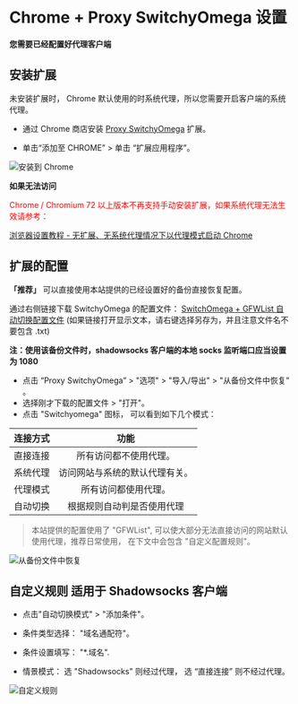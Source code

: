 # Chrome + Proxy SwitchyOmega 设置

**您需要已经配置好代理客户端**  

## 安装扩展

未安装扩展时， Chrome 默认使用的时系统代理，所以您需要开启客户端的系统代理。

* 通过 Chrome 商店安装 [Proxy SwitchyOmega](https://chrome.google.com/webstore/detail/padekgcemlokbadohgkifijomclgjgif) 扩展。

* 单击“添加至 CHROME” >  单击 “扩展应用程序”。

 ![安装到 Chrome](../../assets/images/bro-chromeinstall.png)

**如果无法访问**

<font color="#FF0000">Chrome / Chromium  72 以上版本不再支持手动安装扩展，如果系统代理无法生效请参考：</font>

[浏览器设置教程 -  无扩展、无系统代理情况下以代理模式启动 Chrome](chrome-start-without-system-proxy.md)

## 扩展的配置

**「推荐」** 可以直接使用本站提供的已经设置好的备份直接恢复配置。

通过右侧链接下载 SwitchyOmega 的配置文件： [SwitchOmega + GFWList 自动切换配置文件](https://raw.githubusercontent.com/Shadowsocks-Wiki/shadowsocks/master/assets/OmegaOptions-1080.bak)
(如果链接打开显示文本，请右键选择另存为，并且注意文件名不要包含 .txt)

**注：使用该备份文件时，shadowsocks 客户端的本地 socks 监听端口应当设置为 1080**

* 点击 “Proxy SwitchyOmega” > "选项" > "导入/导出" > "从备份文件中恢复" 。
* 选择刚才下载的配置文件 > "打开"。
* 点击 "Switchyomega" 图标， 可以看到如下几个模式：

|连接方式|功能|
|:--------:|:--------:|
|直接连接|所有访问都不使用代理。|
|系统代理|访问网站与系统的默认代理有关。|
|代理模式|所有访问都使用代理。|
|自动切换|根据规则自动判是否使用代理 |

> 本站提供的配置使用了 "GFWList", 可以使大部分无法直接访问的网站默认使用代理，推荐日常使用， 在下文中会包含 "自定义配置规则"。

 ![从备份文件中恢复](../../assets/images/bro-switchyomega.png)

## 自定义规则 适用于 Shadowsocks 客户端

* 点击"自动切换模式" > "添加条件"。

* 条件类型选择： "域名通配符"。
* 条件设置填写： "*.域名".
* 情景模式： 选 "Shadowsocks" 则经过代理， 选 “直接连接” 则不经过代理。

![自定义规则](../../assets/images/bro-swocustomize.png)
